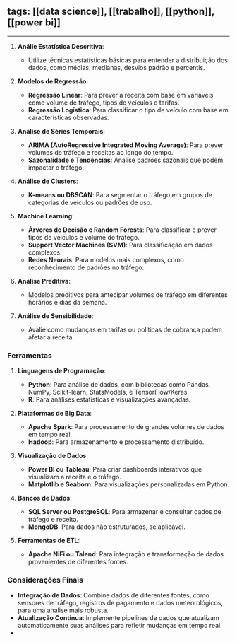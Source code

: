 tags: [[data science]], [[trabalho]], [[python]], [[power bi]]
-----------------
---



1. **Análie Estatística Descritiva**:
    
    - Utilize técnicas estatísticas básicas para entender a distribuição dos dados, como médias, medianas, desvios padrão e percentis.
2. **Modelos de Regressão**:
    
    - **Regressão Linear**: Para prever a receita com base em variáveis como volume de tráfego, tipos de veículos e tarifas.
    - **Regressão Logística**: Para classificar o tipo de veículo com base em características observadas.
3. **Análise de Séries Temporais**:
    
    - **ARIMA (AutoRegressive Integrated Moving Average)**: Para prever volumes de tráfego e receitas ao longo do tempo.
    - **Sazonalidade e Tendências**: Analise padrões sazonais que podem impactar o tráfego.
4. **Análise de Clusters**:
    
    - **K-means ou DBSCAN**: Para segmentar o tráfego em grupos de categorias de veículos ou padrões de uso.
5. **Machine Learning**:
    
    - **Árvores de Decisão e Random Forests**: Para classificar e prever tipos de veículos e volume de tráfego.
    - **Support Vector Machines (SVM)**: Para classificação em dados complexos.
    - **Redes Neurais**: Para modelos mais complexos, como reconhecimento de padrões no tráfego.
6. **Análise Preditiva**:
    
    - Modelos preditivos para antecipar volumes de tráfego em diferentes horários e dias da semana.
7. **Análise de Sensibilidade**:
    
    - Avalie como mudanças em tarifas ou políticas de cobrança podem afetar a receita.

### Ferramentas

1. **Linguagens de Programação**:
    
    - **Python**: Para análise de dados, com bibliotecas como Pandas, NumPy, Scikit-learn, StatsModels, e TensorFlow/Keras.
    - **R**: Para análises estatísticas e visualizações avançadas.
2. **Plataformas de Big Data**:
    
    - **Apache Spark**: Para processamento de grandes volumes de dados em tempo real.
    - **Hadoop**: Para armazenamento e processamento distribuído.
3. **Visualização de Dados**:
    
    - **Power BI ou Tableau**: Para criar dashboards interativos que visualizam a receita e o tráfego.
    - **Matplotlib e Seaborn**: Para visualizações personalizadas em Python.
4. **Bancos de Dados**:
    
    - **SQL Server ou PostgreSQL**: Para armazenar e consultar dados de tráfego e receita.
    - **MongoDB**: Para dados não estruturados, se aplicável.
5. **Ferramentas de ETL**:
    
    - **Apache NiFi ou Talend**: Para integração e transformação de dados provenientes de diferentes fontes.

### Considerações Finais

- **Integração de Dados**: Combine dados de diferentes fontes, como sensores de tráfego, registros de pagamento e dados meteorológicos, para uma análise mais robusta.
- **Atualização Contínua**: Implemente pipelines de dados que atualizam automaticamente suas análises para refletir mudanças em tempo real.
- 